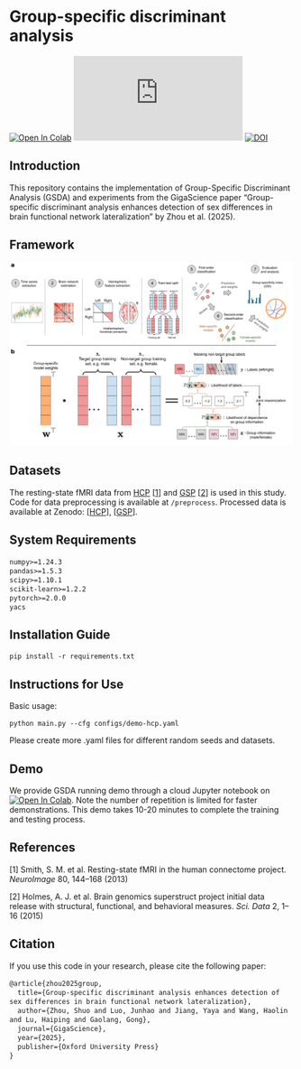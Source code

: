 # Group-specific discriminant analysis

[![Open In Colab](https://colab.research.google.com/assets/colab-badge.svg)](https://colab.research.google.com/github/shuo-zhou/GSDA-Lateralization/blob/main/gsda_demo.ipynb)
[![GitHub license](https://badgen.net/github/license/Naereen/Strapdown.js)](https://github.com/shuo-zhou/GSDA-Lateralization/blob/main/README.md)
[![DOI](https://zenodo.org/badge/325192453.svg)](https://zenodo.org/doi/10.5281/zenodo.13626594)

## Introduction

This repository contains the implementation of Group-Specific Discriminant Analysis (GSDA) and experiments from the GigaScience paper “Group-specific discriminant analysis enhances detection of sex differences in brain functional network lateralization” by Zhou et al. (2025).

## Framework

![GSDA](figures/GSDA.png)

## Datasets

The resting-state fMRI data from [HCP](https://www.humanconnectome.org) [[1](#references)] and [GSP](https://www.neuroinfo.org/gsp/) [[2](#references)] is used in this study. Code for data preprocessing is available at `/preprocess`. Processed data is available at Zenodo: [[HCP](https://doi.org/10.5281/zenodo.10050233)], [[GSP](https://doi.org/10.5281/zenodo.10050234)].

## System Requirements

```(text)
numpy>=1.24.3
pandas>=1.5.3
scipy>=1.10.1
scikit-learn>=1.2.2
pytorch>=2.0.0
yacs
```

## Installation Guide

```(bash)
pip install -r requirements.txt
```

## Instructions for Use

Basic usage:

```(bash)
python main.py --cfg configs/demo-hcp.yaml
```

Please create more .yaml files for different random seeds and datasets.

## Demo

We provide GSDA running demo through a cloud Jupyter notebook on [![Open In Colab](https://colab.research.google.com/assets/colab-badge.svg)](https://colab.research.google.com/github/shuo-zhou/GSDA-Lateralization/blob/main/gsda_demo.ipynb). Note the number of repetition is limited for faster demonstrations. This demo takes 10-20 minutes to complete the training and testing process.

## References

[1] Smith, S. M. et al. Resting-state fMRI in the human connectome project. _NeuroImage_ 80, 144–168 (2013)

[2] Holmes, A. J. et al. Brain genomics superstruct project initial data release with structural, functional, and behavioral measures. _Sci. Data_ 2, 1–16 (2015)

## Citation

If you use this code in your research, please cite the following paper:

```(text)
@article{zhou2025group,
  title={Group-specific discriminant analysis enhances detection of sex differences in brain functional network lateralization},
  author={Zhou, Shuo and Luo, Junhao and Jiang, Yaya and Wang, Haolin and Lu, Haiping and Gaolang, Gong},
  journal={GigaScience},
  year={2025},
  publisher={Oxford University Press}
}
```
